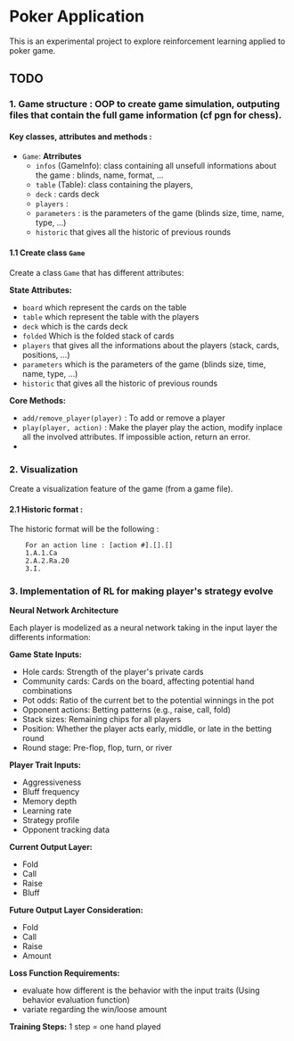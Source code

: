# Poker Application
This is an experimental project to explore reinforcement learning applied to poker game.

## TODO
### 1. Game structure : OOP to create game simulation, outputing files that contain the full game information (cf pgn for chess).

#### Key classes, attributes and methods :

- `Game`: 
    **Atrributes**
    - `infos` (GameInfo): class containing all unsefull informations about the game : blinds, name, format, ...
    - `table` (Table): class containing the players, 
    - `deck` : cards deck
    - `players` : 
    - `parameters` : is the parameters of the game (blinds size, time, name, type, ...)
    - `historic` that gives all the historic of previous rounds


#### 1.1 Create class `Game`
Create a class `Game` that has different attributes:

**State Attributes:**
- `board` which represent the cards on the table
- `table` which represent the table with the players
- `deck` which is the cards deck  
- `folded` Which is the folded stack of cards
- `players` that gives all the informations about the players (stack, cards, positions, ...)
- `parameters` which is the parameters of the game (blinds size, time, name, type, ...)
- `historic` that gives all the historic of previous rounds

**Core Methods:**
- `add/remove_player(player)` : To add or remove a player
- `play(player, action)` : Make the player play the action, modify inplace all the involved attributes. If impossible action, return an error.
- 

### 2. Visualization
Create a visualization feature of the game (from a game file).

#### 2.1 Historic format : 
The historic format will be the following :
```
    For an action line : [action #].[].[]
    1.A.1.Ca
    2.A.2.Ra.20
    3.I.
```

### 3. Implementation of RL for making player's strategy evolve

**Neural Network Architecture**

Each player is modelized as a neural network taking in the input layer the differents information:

**Game State Inputs:**
- Hole cards: Strength of the player's private cards
- Community cards: Cards on the board, affecting potential hand combinations
- Pot odds: Ratio of the current bet to the potential winnings in the pot
- Opponent actions: Betting patterns (e.g., raise, call, fold)
- Stack sizes: Remaining chips for all players
- Position: Whether the player acts early, middle, or late in the betting round
- Round stage: Pre-flop, flop, turn, or river

**Player Trait Inputs:**
- Aggressiveness
- Bluff frequency
- Memory depth
- Learning rate
- Strategy profile
- Opponent tracking data

**Current Output Layer:**
- Fold
- Call
- Raise
- Bluff

**Future Output Layer Consideration:**
- Fold
- Call
- Raise
- Amount

**Loss Function Requirements:**
- evaluate how different is the behavior with the input traits (Using behavior evaluation function)
- variate regarding the win/loose amount

**Training Steps:**
1 step = one hand played
